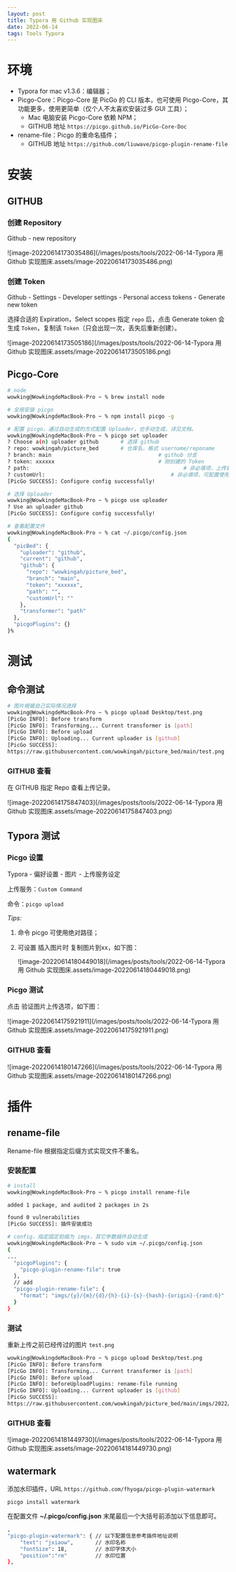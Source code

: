 ```yaml
---
layout: post
title: Typora 用 Github 实现图床
date: 2022-06-14
tags: Tools Typora
---
```


# 环境

- Typora for mac v1.3.6：编辑器；
- Picgo-Core：Picgo-Core 是 PicGo 的 CLI 版本，也可使用 Picgo-Core，其功能更多，使用更简单（仅个人不太喜欢安装过多 GUI 工具）；
  - Mac 电脑安装 Picgo-Core 依赖 NPM；
  - GITHUB 地址 `https://picgo.github.io/PicGo-Core-Doc`
- rename-file：Picgo 的重命名插件；
  - GITHUB 地址 `https://github.com/liuwave/picgo-plugin-rename-file`

# 安装

## GITHUB

### 创建 Repository

Github - new repository

![image-20220614173035486](/images/posts/tools/2022-06-14-Typora 用 Github 实现图床.assets/image-20220614173035486.png)

### 创建 Token

Github - Settings - Developer settings - Personal access tokens - Generate new token

选择合适的 Expiration，Select scopes 指定 `repo` 后，点击 Generate token 会生成 `Token`，复制该 `Token`（只会出现一次，丢失后重新创建）。

![image-20220614173505186](/images/posts/tools/2022-06-14-Typora 用 Github 实现图床.assets/image-20220614173505186.png)

## Picgo-Core

```bash
# node
wowking@WowkingdeMacBook-Pro ~ % brew install node

# 全局安装 picgo
wowking@WowkingdeMacBook-Pro ~ % npm install picgo -g

# 配置 picgo，通过自动生成的方式配置 Uploader，也手动生成，详见文档。
wowking@WowkingdeMacBook-Pro ~ % picgo set uploader
? Choose a(n) uploader github		# 选择 github
? repo: wowkingah/picture_bed		# 仓库名，格式 username/reponame
? branch: main									# github 分支
? token: xxxxxx									# 刚创建的 Token
? path:													# 非必填项，上传到 github 的目录路径
? customUrl:										# 非必填项，可配置使用免费开源的 CDN，如 https://www.jsdelivr.com
[PicGo SUCCESS]: Configure config successfully!

# 选择 Uploader
wowking@WowkingdeMacBook-Pro ~ % picgo use uploader
? Use an uploader github
[PicGo SUCCESS]: Configure config successfully!

# 查看配置文件
wowking@WowkingdeMacBook-Pro ~ % cat ~/.picgo/config.json
{
  "picBed": {
    "uploader": "github",
    "current": "github",
    "github": {
      "repo": "wowkingah/picture_bed",
      "branch": "main",
      "token": "xxxxxx",
      "path": "",
      "customUrl": ""
    },
    "transformer": "path"
  },
  "picgoPlugins": {}
}%
```

# 测试

## 命令测试

```bash
# 图片根据自己实际情况选择
wowking@WowkingdeMacBook-Pro ~ % picgo upload Desktop/test.png
[PicGo INFO]: Before transform
[PicGo INFO]: Transforming... Current transformer is [path]
[PicGo INFO]: Before upload
[PicGo INFO]: Uploading... Current uploader is [github]
[PicGo SUCCESS]:
https://raw.githubusercontent.com/wowkingah/picture_bed/main/test.png
```

### GITHUB 查看

在 GITHUB 指定 Repo 查看上传记录。

![image-20220614175847403](/images/posts/tools/2022-06-14-Typora 用 Github 实现图床.assets/image-20220614175847403.png)

## Typora 测试

### Picgo 设置

Typora - 偏好设置 - 图片 - 上传服务设定

上传服务：`Custom Command`

命令：`picgo upload`

 *Tips:*

1. 命令 picgo 可使用绝对路径；

2. 可设置 插入图片时 复制图片到xx，如下图：

   ![image-20220614180449018](/images/posts/tools/2022-06-14-Typora 用 Github 实现图床.assets/image-20220614180449018.png)

### Picgo 测试

点击 验证图片上传选项，如下图：

![image-20220614175921911](/images/posts/tools/2022-06-14-Typora 用 Github 实现图床.assets/image-20220614175921911.png)

### GITHUB 查看

![image-20220614180147266](/images/posts/tools/2022-06-14-Typora 用 Github 实现图床.assets/image-20220614180147266.png)

# 插件

## rename-file

Rename-file 根据指定后缀方式实现文件不重名。

### 安装配置

```bash
# install
wowking@WowkingdeMacBook-Pro ~ % picgo install rename-file

added 1 package, and audited 2 packages in 2s

found 0 vulnerabilities
[PicGo SUCCESS]: 插件安装成功

# config，指定固定前缀为 imgs，其它参数插件自动生成
wowking@WowkingdeMacBook-Pro ~ % sudo vim ~/.picgo/config.json
{
...
  "picgoPlugins": {
    "picgo-plugin-rename-file": true
  },
  // add
  "picgo-plugin-rename-file": {
    "format": "imgs/{y}/{m}/{d}/{h}-{i}-{s}-{hash}-{origin}-{rand:6}"
  }
}
```

### 测试

重新上传之前已经传过的图片 `test.png`

```bash
wowking@WowkingdeMacBook-Pro ~ % picgo upload Desktop/test.png
[PicGo INFO]: Before transform
[PicGo INFO]: Transforming... Current transformer is [path]
[PicGo INFO]: Before upload
[PicGo INFO]: beforeUploadPlugins: rename-file running
[PicGo INFO]: Uploading... Current uploader is [github]
[PicGo SUCCESS]:
https://raw.githubusercontent.com/wowkingah/picture_bed/main/imgs/2022/06/14/18-13-05-69502f080a2a73fd8006cdfd31f66b57-test-aab4cc.png
```

### GITHUB 查看

![image-20220614181449730](/images/posts/tools/2022-06-14-Typora 用 Github 实现图床.assets/image-20220614181449730.png)

## watermark

添加水印插件，URL `https://github.com/fhyoga/picgo-plugin-watermark`

`picgo install watermark`

在配置文件 **~/.picgo/config.json** 末尾最后一个大括号前添加以下信息即可。

```bash
,
"picgo-plugin-watermark": { // 以下配置信息参考插件地址说明
    "text": "jxiaow",       // 水印名称
    "fontSize": 18,         // 水印字体大小
    "position":"rm"         // 水印位置
},
```

